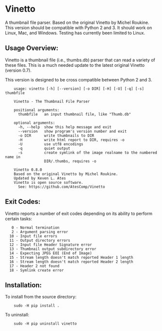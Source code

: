 # Vinetto

A thumbnail file parser.
Based on the original Vinetto by Michel Roukine.
This version should be compatible with Python 2 and 3.
It should work on Linux, Mac, and Windows.
Testing has currently been limited to Linux.

Usage Overview:
--------------

  Vinetto is a thumbnail file (i.e., thumbs.db) parser that can
  read a variety of these files.  This is a much needed update
  to the latest original Vinetto (version 0.7).

  This version is designed to be cross compatible between Python
  2 and 3.

```
    usage: vinetto [-h] [--version] [-o DIR] [-H] [-U] [-q] [-s] thumbfile

    Vinetto - The Thumbnail File Parser

    positional arguments:
      thumbfile   an input thumbnail file, like "Thumb.db"

    optional arguments:
      -h, --help  show this help message and exit
      --version   show program's version number and exit
      -o DIR      write thumbnails to DIR
      -H          write html report to DIR, requires -o
      -U          use utf8 encodings
      -q          quiet output
      -s          create symlink of the image realname to the numbered name in
                  DIR/.thumbs, requires -o

    Vinetto 0.8.0
    Based on the original Vinetto by Michel Roukine.
    Updated by Keven L. Ates
    Vinetto is open source software.
      See: https://github.com/AtesComp/Vinetto
```

Exit Codes:
--------------

  Vinetto reports a number of exit codes depending on its ability
  to perform certain tasks:

```
   0 - Normal termination
   2 - Argument parsing error
  10 - Input file errors
  11 - Output directory errors
  12 - Input file Header Signature error
  13 - Thumbnail output subdirectory error
  14 - Expecting JPEG EOI (End of Image)
  15 - Stream length doesn't match reported Header 1 length
  16 - Stream length doesn't match reported Header 2 length
  17 - Header 2 not found
  18 - Symlink create error
```

Installation:
--------------

  To install from the source directory:

```
    sudo -H pip install .
```

  To uninstall:

```
    sudo -H pip uninstall vinetto
```
